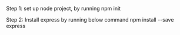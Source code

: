 Step 1:
set up node project, by running 
npm init

Step 2:
Install express by running below command
npm install --save express